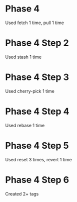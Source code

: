 # Phase 4
Used fetch 1 time, pull 1 time

# Phase 4 Step 2
Used stash 1 time

# Phase 4 Step 3
Used cherry-pick 1 time

# Phase 4 Step 4
Used rebase 1 time

# Phase 4 Step 5
Used reset 3 times, revert 1 time

# Phase 4 Step 6
Created 2+ tags